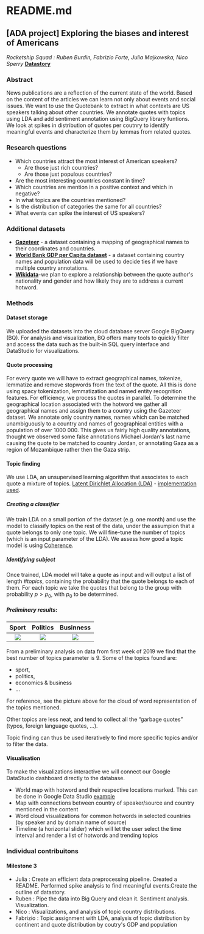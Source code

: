 # README.md
## [ADA project] Exploring the biases and interest of Americans
*Rocketship Squad : Ruben Burdin, Fabrizio Forte, Julia Majkowska, Nico Sperry*
[**Datastory**](https://datastudio.google.com/embed/reporting/2da04b94-0570-4e83-a00d-41f7752bcd02/page/p_uygeukgbqc)

### Abstract
News publications are a reflection of the current state of the world. Based on the content of the articles we can learn not only about events and social issues. We want to use the Quotebank to extract in what contexts are US speakers talking about other countries. We annotate quotes with topics using LDA and add sentiment annotation using BigQuery library funtions. We look at spikes in distribution of quotes per coutnry to identify meaningful events and characterize them by lemmas from related quotes.   

### Research questions
 - Which countries attract the most interest of American speakers? 
     - Are those just rich countries? 
     - Are those just populous countries? 
 - Are the most interesting countries constant in time? 
- Which countries are mention in a positive context and which in negative? 
- In what topics are the countries mentioned? 
- Is the distribution of categories the same for all countries? 
- What events can spike the interest of US speakers? 

### Additional datasets
- [**Gazeteer**](http://download.geonames.org/export/dump/) - a dataset containing a mapping of geographical names to their coordinates and countries.  
- [**World Bank GDP per Capita dataset**](https://data.worldbank.org/indicator/NY.GDP.PCAP.CD?view=chart) - a dataset containing country names and population data will be used to decide ties if we have multiple country annotations.
- [**Wikidata**](https://drive.google.com/drive/folders/1VAFHacZFh0oxSxilgNByb1nlNsqznUf0)-we plan to explore a relationship between the quote author's nationality and gender and how likely they are to address a current hotword. 

### Methods
#### Dataset storage
We uploaded the datasets into the cloud database server Google BigQuery (BQ). For analysis and visualization, BQ offers many tools to quickly filter and access the data such as the built-in SQL query interface and DataStudio for visualizations.
#### Quote processing
For every quote we will have to extract geographical names, tokenize, lemmatize and remove stopwords from the text of the quote. All this is done using spacy tokenization, lemmatization and named entity recognition features. For efficiency, we process the quotes in parallel. 
To determine the geographical location associated with the hotword we gather all geographical names and assign them to a country using the Gazeteer dataset. We annotate only country names, names which can be matched unambiguously to a country and names of geographical entities with a population of over 1000 000. This gives us fairly high quality annotations, thought we observed some false annotations Michael Jordan's last name causing the quote to be matched to country Jordan, or annotating Gaza as a region of Mozambique rather then the Gaza strip.  

#### Topic finding
We use LDA, an unsupervised learning algorithm that associates to each quote a mixture of topics.
[Latent Dirichlet Allocation (LDA)](https://en.wikipedia.org/wiki/Latent_Dirichlet_allocation) -  [implementation used]( https://radimrehurek.com/gensim/models/ldamulticore.html ).

##### Creating a classifier
We train LDA on a small portion of the dataset (e.g. one month) and use the model to classify topics on the rest of the data, under the assumpion that a quote belongs to only one topic. 
We will fine-tune the number of topics (which is an input parameter of the LDA). We assess how good a topic model is using [Coherence](https://radimrehurek.com/gensim/models/coherencemodel.html ). 
##### Identifying subject
Once trained, LDA model will take a quote as input and will output a list of length *#topics*, containing the probability that the quote belongs to each of them. 
For each topic we take the quotes that belong to the group with probability $p > p_0$, with $p_0$ to be determined.

##### Preliminary results:
Sport |Politics | Businness|
:-----:|:-----:|:-----:|
| ![](https://i.imgur.com/Upb2gva.png)  |  ![](https://i.imgur.com/lnjjc0n.png) | ![](https://i.imgur.com/ojzeK0j.png)

From a preliminary analysis on data from first week of 2019 we find that the best number of topics parameter is 9.
Some of the topics found are: 
- sport,
- politics, 
- economics & business
- ...

For reference, see the picture above for the cloud of word representation of the topics mentioned.

Other topics are less neat, and tend to collect all the “garbage quotes” (typos, foreign language quotes, ...).

Topic finding can thus be used iteratively to find more specific topics and/or to filter the data.

#### Visualisation
To make the visualizations interactive we will connect our Google DataStudio dashboard directly to the database.

- World map with hotword and their respective locations marked. This can be done in Google Data Studio [example](https://datastudio.google.com/reporting/4617cbac-3514-4c8d-a999-a3cb6683e579)
- Map with connections between country of speaker/source and country mentioned in the content
- Word cloud visualizations for common hotwords in selected countries (by speaker and by domain name of source)
- Timeline (a horizontal slider) which will let the user select the time interval and render a list of hotwords and trending topics

### Individual contribuitons

#### Milestone 3
- Julia : Create an efficient data preprocessing pipeline. Created a README. Performed spike analysis to find meaningful events.Create the outline of datastory.  
- Ruben : Pipe the data into Big Query and clean it. Sentiment analysis. Visualization. 
- Nico : Visualizations, and analysis of topic country distributions. 
- Fabrizio : Topic assignment with LDA, analysis of topic distribution by continent and quote distribution by coutry's GDP and population 

